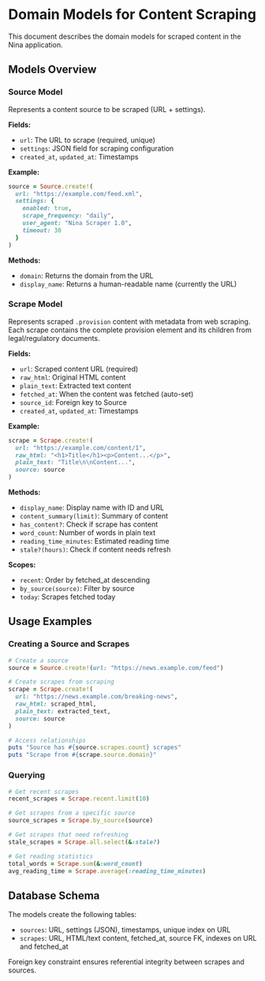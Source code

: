 # Domain Models for Content Scraping

This document describes the domain models for scraped content in the Nina application.

## Models Overview

### Source Model

Represents a content source to be scraped (URL + settings).

**Fields:**
- `url`: The URL to scrape (required, unique)
- `settings`: JSON field for scraping configuration
- `created_at`, `updated_at`: Timestamps

**Example:**
```ruby
source = Source.create!(
  url: "https://example.com/feed.xml",
  settings: {
    enabled: true,
    scrape_frequency: "daily",
    user_agent: "Nina Scraper 1.0",
    timeout: 30
  }
)
```

**Methods:**
- `domain`: Returns the domain from the URL
- `display_name`: Returns a human-readable name (currently the URL)

### Scrape Model

Represents scraped `.provision` content with metadata from web scraping. Each scrape contains the complete provision element and its children from legal/regulatory documents.

**Fields:**
- `url`: Scraped content URL (required)
- `raw_html`: Original HTML content
- `plain_text`: Extracted text content
- `fetched_at`: When the content was fetched (auto-set)
- `source_id`: Foreign key to Source
- `created_at`, `updated_at`: Timestamps

**Example:**
```ruby
scrape = Scrape.create!(
  url: "https://example.com/content/1",
  raw_html: "<h1>Title</h1><p>Content...</p>",
  plain_text: "Title\n\nContent...",
  source: source
)
```

**Methods:**
- `display_name`: Display name with ID and URL
- `content_summary(limit)`: Summary of content
- `has_content?`: Check if scrape has content
- `word_count`: Number of words in plain text
- `reading_time_minutes`: Estimated reading time
- `stale?(hours)`: Check if content needs refresh

**Scopes:**
- `recent`: Order by fetched_at descending
- `by_source(source)`: Filter by source
- `today`: Scrapes fetched today

## Usage Examples

### Creating a Source and Scrapes

```ruby
# Create a source
source = Source.create!(url: "https://news.example.com/feed")

# Create scrapes from scraping
scrape = Scrape.create!(
  url: "https://news.example.com/breaking-news",
  raw_html: scraped_html,
  plain_text: extracted_text,
  source: source
)

# Access relationships
puts "Source has #{source.scrapes.count} scrapes"
puts "Scrape from #{scrape.source.domain}"
```

### Querying

```ruby
# Get recent scrapes
recent_scrapes = Scrape.recent.limit(10)

# Get scrapes from a specific source
source_scrapes = Scrape.by_source(source)

# Get scrapes that need refreshing
stale_scrapes = Scrape.all.select(&:stale?)

# Get reading statistics
total_words = Scrape.sum(&:word_count)
avg_reading_time = Scrape.average(:reading_time_minutes)
```

## Database Schema

The models create the following tables:

- `sources`: URL, settings (JSON), timestamps, unique index on URL
- `scrapes`: URL, HTML/text content, fetched_at, source FK, indexes on URL and fetched_at

Foreign key constraint ensures referential integrity between scrapes and sources.
